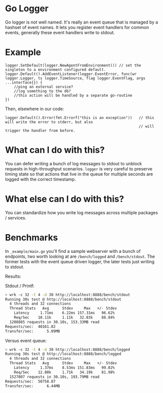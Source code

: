 Go Logger
=========

Go logger is not well named. It's really an event queue that is managed by a hashset of event names. It lets you register event handlers for common events, generally these event handlers write to stdout.

# Example

```golang
logger.SetDefault(logger.NewAgentFromEnvironment()) // set the singleton to a environment configured default.
logger.Default().AddEventListener(logger.EventError, func(wr logger.Logger, ts logger.TimeSource, flag logger.EventFlag, args ...interface{}) {
    //ping an external service?
    //log something to the db?
    //this action will be handled by a separate go-routine
})
```

Then, elsewhere in our code:

```golang
logger.Default().Error(fmt.Errorf("this is an exception"))   // this will write the error to stderr, but also
                                                             // will trigger the handler from before.
```

# What can I do with this?

You can defer writing a bunch of log messages to stdout to unblock requests in high-throughput scenarios. `logger` is very careful to preserve timing state so that actions that live in the queue for multiple seconds are logged with the correct  timestamp.

# What else can I do with this?

You can standardize how you write log messages across multiple packages / services.

# Benchmarks

In `_example/main.go` you'll find a sample webserver with a bunch of endpoints, two worth looking at are `/bench/logged` and `/bench/stdout`. The former tests with the event queue driven logger, the later tests just writing to stdout.

Results:

Stdout / Printf:

```bash
> wrk -c 32 -t 4 -d 30 http://localhost:8888/bench/stdout
Running 30s test @ http://localhost:8888/bench/stdout
  4 threads and 32 connections
  Thread Stats   Avg      Stdev     Max   +/- Stdev
    Latency     1.71ms    6.22ms 157.31ms   96.62%
    Req/Sec    10.11k     1.11k   32.83k    88.84%
  1208885 requests in 30.10s, 153.33MB read
Requests/sec:  40161.82
Transfer/sec:      5.09MB
```

Versus event queue:

```bash
> wrk -c 32 -t 4 -d 30 http://localhost:8888/bench/logged
Running 30s test @ http://localhost:8888/bench/logged
  4 threads and 32 connections
  Thread Stats   Avg      Stdev     Max   +/- Stdev
    Latency     1.37ms    8.53ms 151.83ms   99.02%
    Req/Sec    12.80k     1.71k   34.19k    81.98%
  1527807 requests in 30.10s, 193.79MB read
Requests/sec:  50758.87
Transfer/sec:      6.44MB
```